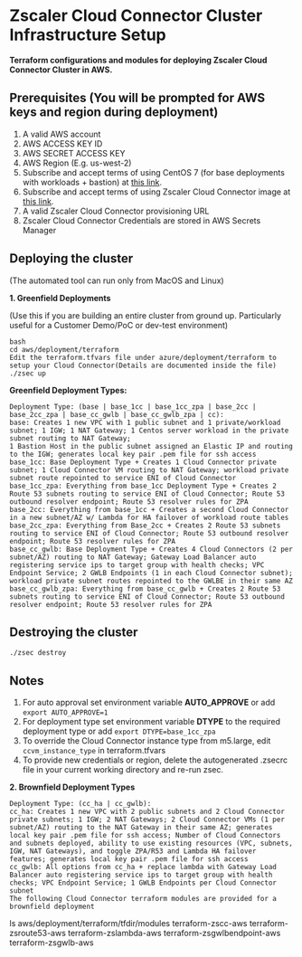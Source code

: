 # Zscaler Cloud Connector Cluster Infrastructure Setup

**Terraform configurations and modules for deploying Zscaler Cloud Connector Cluster in AWS.**

## Prerequisites (You will be prompted for AWS keys and region during deployment)

1. A valid AWS account
2. AWS ACCESS KEY ID
3. AWS SECRET ACCESS KEY
4. AWS Region (E.g. us-west-2)
5. Subscribe and accept terms of using CentOS 7 (for base deployments with workloads + bastion) at [this link](https://aws.amazon.com/marketplace/pp/B00O7WM7QW/).
6. Subscribe and accept terms of using Zscaler Cloud Connector image at [this link](https://aws.amazon.com/marketplace/pp/prodview-cvzx4oiv7oljm).
7. A valid Zscaler Cloud Connector provisioning URL
8. Zscaler Cloud Connector Credentials are stored in AWS Secrets Manager

## Deploying the cluster
(The automated tool can run only from MacOS and Linux)   
 
**1. Greenfield Deployments**

(Use this if you are building an entire cluster from ground up.
 Particularly useful for a Customer Demo/PoC or dev-test environment)

```
bash
cd aws/deployment/terraform
Edit the terraform.tfvars file under azure/deployment/terraform to setup your Cloud Connector(Details are documented inside the file)
./zsec up
```
**Greenfield Deployment Types:**

```
Deployment Type: (base | base_1cc | base_1cc_zpa | base_2cc | base_2cc_zpa | base_cc_gwlb | base_cc_gwlb_zpa | cc):
base: Creates 1 new VPC with 1 public subnet and 1 private/workload subnet; 1 IGW; 1 NAT Gateway; 1 Centos server workload in the private subnet routing to NAT Gateway;
1 Bastion Host in the public subnet assigned an Elastic IP and routing to the IGW; generates local key pair .pem file for ssh access
base_1cc: Base Deployment Type + Creates 1 Cloud Connector private subnet; 1 Cloud Connector VM routing to NAT Gateway; workload private subnet route repointed to service ENI of Cloud Connector
base_1cc_zpa: Everything from base_1cc Deployment Type + Creates 2 Route 53 subnets routing to service ENI of Cloud Connector; Route 53 outbound resolver endpoint; Route 53 resolver rules for ZPA
base_2cc: Everything from base_1cc + Creates a second Cloud Connector in a new subnet/AZ w/ Lambda for HA failover of workload route tables
base_2cc_zpa: Everything from Base_2cc + Creates 2 Route 53 subnets routing to service ENI of Cloud Connector; Route 53 outbound resolver endpoint; Route 53 resolver rules for ZPA
base_cc_gwlb: Base Deployment Type + Creates 4 Cloud Connectors (2 per subnet/AZ) routing to NAT Gateway; Gateway Load Balancer auto registering service ips to target group with health checks; VPC Endpoint Service; 2 GWLB Endpoints (1 in each Cloud Connector subnet); workload private subnet routes repointed to the GWLBE in their same AZ
base_cc_gwlb_zpa: Everything from base_cc_gwlb + Creates 2 Route 53 subnets routing to service ENI of Cloud Connector; Route 53 outbound resolver endpoint; Route 53 resolver rules for ZPA
```

## Destroying the cluster
```
./zsec destroy
```

## Notes

1. For auto approval set environment variable **AUTO_APPROVE** or add `export AUTO_APPROVE=1`
2. For deployment type set environment variable **DTYPE** to the required deployment type or add `export DTYPE=base_1cc_zpa`
3. To override the Cloud Connector instance type from m5.large, edit `ccvm_instance_type` in terraform.tfvars
4. To provide new credentials or region, delete the autogenerated .zsecrc file in your current working directory and re-run zsec.

**2. Brownfield Deployment Types**

```
Deployment Type: (cc_ha | cc_gwlb):
cc_ha: Creates 1 new VPC with 2 public subnets and 2 Cloud Connector private subnets; 1 IGW; 2 NAT Gateways; 2 Cloud Connector VMs (1 per subnet/AZ) routing to the NAT Gateway in their same AZ; generates local key pair .pem file for ssh access; Number of Cloud Connectors and subnets deployed, ability to use existing resources (VPC, subnets, IGW, NAT Gateways), and toggle ZPA/R53 and Lambda HA failover features; generates local key pair .pem file for ssh access
cc_gwlb: All options from cc_ha + replace lambda with Gateway Load Balancer auto registering service ips to target group with health checks; VPC Endpoint Service; 1 GWLB Endpoints per Cloud Connector subnet
The following Cloud Connector terraform modules are provided for a brownfield deployment
```

ls aws/deployment/terraform/tfdir/modules
terraform-zscc-aws
terraform-zsroute53-aws
terraform-zslambda-aws
terraform-zsgwlbendpoint-aws
terraform-zsgwlb-aws
```